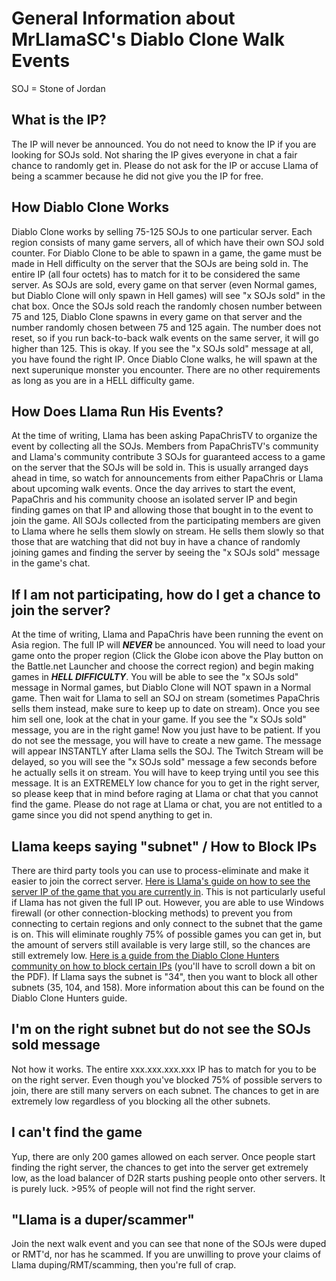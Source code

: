 # General Information about MrLlamaSC's Diablo Clone Walk Events

SOJ = Stone of Jordan

## What is the IP?

The IP will never be announced. You do not need to know the IP if you are looking for SOJs sold. Not sharing the IP gives everyone in chat a fair chance to randomly get in. Please do not ask for the IP or accuse Llama of being a scammer because he did not give you the IP for free.

## How Diablo Clone Works

Diablo Clone works by selling 75-125 SOJs to one particular server. Each region consists of many game servers, all of which have their own SOJ sold counter. For Diablo Clone to be able to spawn in a game, the game must be made in Hell difficulty on the server that the SOJs are being sold in. The entire IP (all four octets) has to match for it to be considered the same server. As SOJs are sold, every game on that server (even Normal games, but Diablo Clone will only spawn in Hell games) will see "x SOJs sold" in the chat box. Once the SOJs sold reach the randomly chosen number between 75 and 125, Diablo Clone spawns in every game on that server and the number randomly chosen between 75 and 125 again. The number does not reset, so if you run back-to-back walk events on the same server, it will go higher than 125. This is okay. If you see the "x SOJs sold" message at all, you have found the right IP. Once Diablo Clone walks, he will spawn at the next superunique monster you encounter. There are no other requirements as long as you are in a HELL difficulty game.

## How Does Llama Run His Events?

At the time of writing, Llama has been asking PapaChrisTV to organize the event by collecting all the SOJs. Members from PapaChrisTV's community and Llama's community contribute 3 SOJs for guaranteed access to a game on the server that the SOJs will be sold in. This is usually arranged days ahead in time, so watch for announcements from either PapaChris or Llama about upcoming walk events. Once the day arrives to start the event, PapaChris and his community choose an isolated server IP and begin finding games on that IP and allowing those that bought in to the event to join the game. All SOJs collected from the participating members are given to Llama where he sells them slowly on stream. He sells them slowly so that those that are watching that did not buy in have a chance of randomly joining games and finding the server by seeing the "x SOJs sold" message in the game's chat.

## If I am not participating, how do I get a chance to join the server?

At the time of writing, Llama and PapaChris have been running the event on Asia region. The full IP will ***NEVER*** be announced. You will need to load your game onto the proper region (Click the Globe icon above the Play button on the Battle.net Launcher and choose the correct region) and begin making games in ***HELL DIFFICULTY***. You will be able to see the "x SOJs sold" message in Normal games, but Diablo Clone will NOT spawn in a Normal game. Then wait for Llama to sell an SOJ on stream (sometimes PapaChris sells them instead, make sure to keep up to date on stream). Once you see him sell one, look at the chat in your game. If you see the "x SOJs sold" message, you are in the right game! Now you just have to be patient. If you do not see the message, you will have to create a new game. The message will appear INSTANTLY after Llama sells the SOJ. The Twitch Stream will be delayed, so you will see the "x SOJs sold" message a few seconds before he actually sells it on stream. You will have to keep trying until you see this message. It is an EXTREMELY low chance for you to get in the right server, so please keep that in mind before raging at Llama or chat that you cannot find the game. Please do not rage at Llama or chat, you are not entitled to a game since you did not spend anything to get in.

## Llama keeps saying "subnet" / How to Block IPs

There are third party tools you can use to process-eliminate and make it easier to join the correct server. [Here is Llama's guide on how to see the server IP of the game that you are currently in](https://www.youtube.com/watch?v=TbJOIMM5Ino). This is not particularly useful if Llama has not given the full IP out. However, you are able to use Windows firewall (or other connection-blocking methods) to prevent you from connecting to certain regions and only connect to the subnet that the game is on. This will eliminate roughly 75% of possible games you can get in, but the amount of servers still available is very large still, so the chances are still extremely low. [Here is a guide from the Diablo Clone Hunters community on how to block certain IPs](https://cdn.discordapp.com/attachments/898254702779695174/901804081864130581/Diablo_Clone_Hunters_Guide.pdf) (you'll have to scroll down a bit on the PDF). If Llama says the subnet is "34", then you want to block all other subnets (35, 104, and 158). More information about this can be found on the Diablo Clone Hunters guide.

## I'm on the right subnet but do not see the SOJs sold message

Not how it works. The entire xxx.xxx.xxx.xxx IP has to match for you to be on the right server. Even though you've blocked 75% of possible servers to join, there are still many servers on each subnet. The chances to get in are extremely low regardless of you blocking all the other subnets.

## I can't find the game

Yup, there are only 200 games allowed on each server. Once people start finding the right server, the chances to get into the server get extremely low, as the load balancer of D2R starts pushing people onto other servers. It is purely luck. >95% of people will not find the right server.

## "Llama is a duper/scammer"

Join the next walk event and you can see that none of the SOJs were duped or RMT'd, nor has he scammed. If you are unwilling to prove your claims of Llama duping/RMT/scamming, then you're full of crap.

